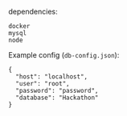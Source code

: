 dependencies:<br>
```
docker
mysql
node
```

Example config (`db-config.json`):<br>
```
{
  "host": "localhost",
  "user": "root",
  "password": "password",
  "database": "Hackathon"
}
```
